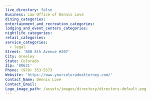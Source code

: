 ```yaml
---
live_directory: false
Business: Law Office of Dennis Love
dining_categories:
entertainment_and_recreation_categories:
lodging_and_event_centers_categories:
nightlife_categories:
retail_categories:
service_categories:
  - legal
Street: '800 8th Avenue #207'
City: Greeley
State: Colorado
Zip: '80631'
Phone: (970) 353-5573
Website: 'https://www.yourcoloradoattorney.com/'
Contact_Name: Dennis Love
Contact_Email:
Logo_image_path: /assets/images/directory/directory-default.png
---
```


